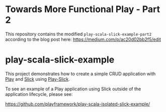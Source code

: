 # Towards More Functional Play - Part 2

This repository contains the modified `play-scala-slick-example-part2` according to the blog post
here: https://medium.com/p/ac20d02bb2f5/edit

# play-scala-slick-example

This project demonstrates how to create a simple CRUD application with [Play](https://www.playframework.com/) and [Slick](http://slick.lightbend.com/doc/3.1.1/) using [Play-Slick](https://www.playframework.com/documentation/latest/PlaySlick).

To see an example of a Play application using Slick outside of the application lifecycle, please see:

<https://github.com/playframework/play-scala-isolated-slick-example/>
